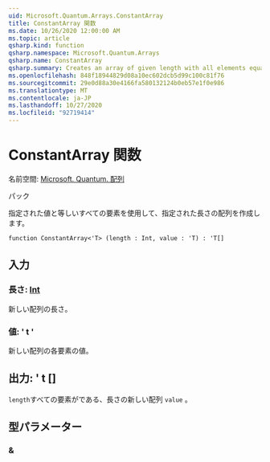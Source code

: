 ```yaml
---
uid: Microsoft.Quantum.Arrays.ConstantArray
title: ConstantArray 関数
ms.date: 10/26/2020 12:00:00 AM
ms.topic: article
qsharp.kind: function
qsharp.namespace: Microsoft.Quantum.Arrays
qsharp.name: ConstantArray
qsharp.summary: Creates an array of given length with all elements equal to given value.
ms.openlocfilehash: 848f18944829d08a10ec602dcb5d99c100c81f76
ms.sourcegitcommit: 29e0d88a30e4166fa580132124b0eb57e1f0e986
ms.translationtype: MT
ms.contentlocale: ja-JP
ms.lasthandoff: 10/27/2020
ms.locfileid: "92719414"
---
```

# <a name="constantarray-function"></a>ConstantArray 関数

名前空間: [Microsoft. Quantum. 配列](xref:Microsoft.Quantum.Arrays)

パック [](https://nuget.org/packages/)


指定された値と等しいすべての要素を使用して、指定された長さの配列を作成します。

```qsharp
function ConstantArray<'T> (length : Int, value : 'T) : 'T[]
```


## <a name="input"></a>入力

### <a name="length--int"></a>長さ: [Int](xref:microsoft.quantum.lang-ref.int)

新しい配列の長さ。


### <a name="value--t"></a>値: ' t '

新しい配列の各要素の値。



## <a name="output--t"></a>出力: ' t []

`length`すべての要素がである、長さの新しい配列 `value` 。

## <a name="type-parameters"></a>型パラメーター

### <a name="t"></a>&


